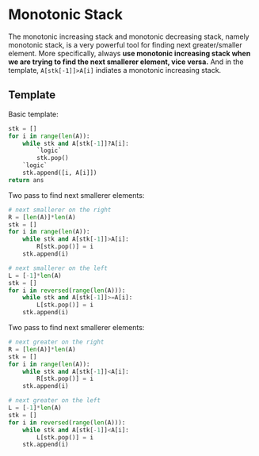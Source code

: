 # Monotonic Stack

The monotonic increasing stack and monotonic decreasing stack, namely monotonic stack, is a very powerful tool for finding next greater/smaller element.
More specifically, always **use monotonic increasing stack when we are trying to find the next smallerer element, vice versa.**
And in the template, `A[stk[-1]]>A[i]` indiates a monotonic increasing stack.

## Template

Basic template:

``` py
stk = []
for i in range(len(A)):
    while stk and A[stk[-1]]?A[i]:
        `logic`
        stk.pop()
    `logic`
    stk.append([i, A[i]])
return ans
```

Two pass to find next smallerer elements:

``` py
# next smallerer on the right
R = [len(A)]*len(A)
stk = []
for i in range(len(A)):
    while stk and A[stk[-1]]>A[i]:
        R[stk.pop()] = i
    stk.append(i)

# next smallerer on the left
L = [-1]*len(A)
stk = []
for i in reversed(range(len(A))):
    while stk and A[stk[-1]]>=A[i]:
        L[stk.pop()] = i
    stk.append(i)
```

Two pass to find next smallerer elements:

``` py
# next greater on the right
R = [len(A)]*len(A)
stk = []
for i in range(len(A)):
    while stk and A[stk[-1]]<A[i]:
        R[stk.pop()] = i
    stk.append(i)

# next greater on the left
L = [-1]*len(A)
stk = []
for i in reversed(range(len(A))):
    while stk and A[stk[-1]]<A[i]:
        L[stk.pop()] = i
    stk.append(i)
```